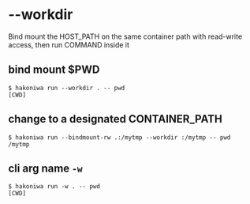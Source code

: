 # --workdir

Bind mount the HOST_PATH on the same container path with read-write access, then run COMMAND inside it

## bind mount $PWD

```console
$ hakoniwa run --workdir . -- pwd
[CWD]

```

## change to a designated CONTAINER_PATH

```console
$ hakoniwa run --bindmount-rw .:/mytmp --workdir :/mytmp -- pwd
/mytmp

```

## cli arg name `-w`

```console
$ hakoniwa run -w . -- pwd
[CWD]

```
